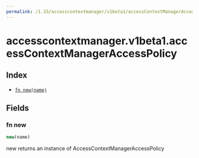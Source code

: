 ```yaml
---
permalink: /1.33/accesscontextmanager/v1beta1/accessContextManagerAccessPolicy/
---
```


# accesscontextmanager.v1beta1.accessContextManagerAccessPolicy



## Index

* [`fn new(name)`](#fn-new)

## Fields

### fn new

```ts
new(name)
```

new returns an instance of AccessContextManagerAccessPolicy